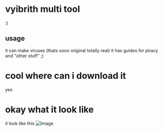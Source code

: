 # vyibrith multi tool

:)

## usage

it can make viruses (thats sooo original totally real) it has guides for piracy and "other stuff" ;)

# cool where can i download it
yes

# okay what it look like
it look like this
![Image](https://github.com/user-attachments/assets/7f874817-3cdf-4090-8823-fb21d8454ec4)
